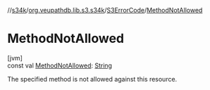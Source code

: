 //[s34k](../../../index.md)/[org.veupathdb.lib.s3.s34k](../index.md)/[S3ErrorCode](index.md)/[MethodNotAllowed](-method-not-allowed.md)

# MethodNotAllowed

[jvm]\
const val [MethodNotAllowed](-method-not-allowed.md): [String](https://kotlinlang.org/api/latest/jvm/stdlib/kotlin/-string/index.html)

The specified method is not allowed against this resource.
